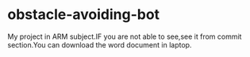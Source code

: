 # obstacle-avoiding-bot
My project in ARM subject.IF you are not able to see,see it from commit section.You can download the word document in laptop.

